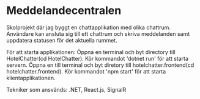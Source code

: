 # Meddelandecentralen

Skolprojekt där jag byggt en chattapplikation med olika chattrum.
Användare kan ansluta sig till ett chattrum och skriva meddelanden samt uppdatera statusen för det aktuella rummet.

För att starta applikationen: Öppna en terminal och byt directory till HotelChatter(cd HotelChatter). Kör kommandot 'dotnet run' för att starta servern.
Öppna en till terminal och byt diretory till hotelchatter.frontend(cd hotelchatter.frontend). Kör kommandot 'npm start' för att starta klientapplikationen.

Tekniker som ansvänds: .NET, React.js, SignalR
